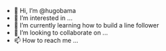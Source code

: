 - 👋 Hi, I’m @hugobama
- 👀 I’m interested in ...
- 🌱 I’m currently learning how to build a line follower
- 💞️ I’m looking to collaborate on ...
- 📫 How to reach me ...

<!---
hugobama/hugobama is a ✨ special ✨ repository because its `README.md` (this file) appears on your GitHub profile.
You can click the Preview link to take a look at your changes.
--->

